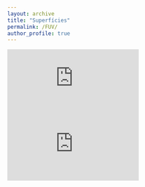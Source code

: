 ```yaml
---
layout: archive
title: "Superfícies"
permalink: /FUV/
author_profile: true
---
```


![Superfície de revolução - laterais de tronco de cone](https://rogeriotc.github.io/files/surf_rev.html)
![Superfície de revolução - Seno](https://rogeriotc.github.io/files/revsin.html)

